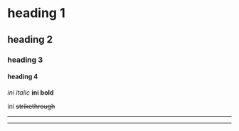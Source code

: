 # heading 1
## heading 2
### heading 3
#### heading 4

*ini italic*
**ini bold**

ini ~~strikethrough~~

---
___